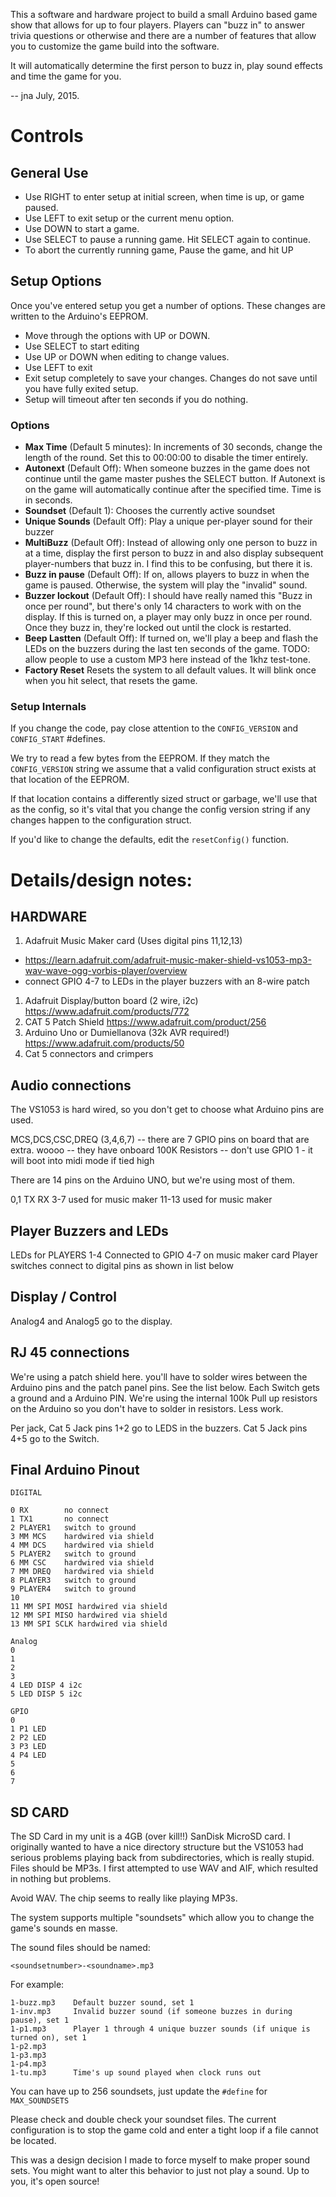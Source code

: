 
This a software and hardware project to build a small Arduino based 
game show that allows for up to four players. Players can "buzz in" 
to answer trivia questions or otherwise and there are a number of 
features that allow you to customize the game build into the software.

It will automatically determine the first person to buzz in, play sound
effects and time the game for you. 

-- jna July, 2015. 

# Controls

## General Use

- Use RIGHT to enter setup at initial screen, when time is up, or game paused.
- Use LEFT to exit setup or the current menu option.
- Use DOWN to start a game.
- Use SELECT to pause a running game. Hit SELECT again to continue.
- To abort the currently running game, Pause the game, and hit UP

## Setup Options

Once you've entered setup you get a number of options. These changes are
written to the Arduino's EEPROM. 

- Move through the options with UP or DOWN.
- Use SELECT to start editing
- Use UP or DOWN when editing to change values.
- Use LEFT to exit 
- Exit setup completely to save your changes. Changes do not save until you have fully exited setup.
- Setup will timeout after ten seconds if you do nothing.

### Options
- **Max Time** (Default 5 minutes): In increments of 30 seconds, change the length of the round. Set this to 00:00:00 to disable the timer entirely. 
- **Autonext** (Default Off): When someone buzzes in the game does not continue until the game master pushes the SELECT button. If Autonext is on the game will automatically continue after the specified time. Time is in seconds. 
- **Soundset** (Default 1): Chooses the currently active soundset
- **Unique Sounds** (Default Off): Play a unique per-player sound for their buzzer
- **MultiBuzz** (Default Off): Instead of allowing only one person to buzz in at a time, display the first person to buzz in and also display subsequent player-numbers that buzz in. I find this to be confusing, but there it is. 
- **Buzz in pause** (Default Off): If on, allows players to buzz in when the game is paused. Otherwise, the system will play the "invalid" sound. 
- **Buzzer lockout** (Default Off): I should have really named this "Buzz in once per round", but there's only 14 characters to work with on the display. If this is turned on, a player may only buzz in once per round. Once they buzz in, they're locked out until the clock is restarted. 
- **Beep Lastten** (Default Off): If turned on, we'll play a beep and flash the LEDs on the buzzers during the last ten seconds of the game. TODO: allow people to use a custom MP3 here instead of the 1khz test-tone. 
- **Factory Reset** Resets the system to all default values. It will blink once when you hit select, that resets the game. 

### Setup Internals

If you change the code, pay close attention to the `CONFIG_VERSION` and `CONFIG_START` #defines.

We try to read a few bytes from the EEPROM. If they match the `CONFIG_VERSION`
string we assume that a valid configuration struct exists at that location 
of the EEPROM. 

If that location contains a differently sized struct or garbage, we'll use that as the config, so 
it's vital that you change the config version string if any changes happen to the configuration struct. 

If you'd like to change the defaults, edit the `resetConfig()` function.

# Details/design notes:

## HARDWARE

1. Adafruit Music Maker card (Uses digital pins 11,12,13)
- https://learn.adafruit.com/adafruit-music-maker-shield-vs1053-mp3-wav-wave-ogg-vorbis-player/overview
- connect GPIO 4-7 to LEDs in the player buzzers with an 8-wire patch
1. Adafruit Display/button board (2 wire, i2c)
https://www.adafruit.com/products/772
1. CAT 5 Patch Shield https://www.adafruit.com/product/256
1. Arduino Uno or Dumiellanova (32k AVR required!) https://www.adafruit.com/products/50
1. Cat 5 connectors and crimpers

## Audio connections

The VS1053 is hard wired, so you don't get to choose what Arduino pins are used.

MCS,DCS,CSC,DREQ (3,4,6,7)
  -- there are 7 GPIO pins on board that are extra. woooo
  -- they have onboard 100K Resistors
  -- don't use GPIO 1 - it will boot into midi mode if tied high

  There are 14 pins on the Arduino UNO, but we're using most of them.

  0,1 TX RX
  3-7 used for music maker
  11-13 used for music maker

## Player Buzzers and LEDs

LEDs for PLAYERS 1-4 Connected to GPIO 4-7 on music maker card
Player switches connect to digital pins as shown in list below 

## Display / Control

Analog4 and Analog5 go to the display. 

## RJ 45 connections

We're using a patch shield here. you'll have to solder wires between
the Arduino pins and the patch panel pins. See the list below. Each
Switch gets a ground and a Arduino PIN. We're using the internal
100k Pull up resistors on the Arduino so you don't have to solder
in resistors. Less work. 

Per jack,  Cat 5 Jack pins 1+2 go to LEDS in the buzzers. 
Cat 5 Jack pins 4+5 go to the Switch.

Final Arduino Pinout
---------------------
```
DIGITAL

0 RX        no connect
1 TX1       no connect
2 PLAYER1   switch to ground
3 MM MCS    hardwired via shield
4 MM DCS    hardwired via shield
5 PLAYER2   switch to ground
6 MM CSC    hardwired via shield
7 MM DREQ   hardwired via shield
8 PLAYER3   switch to ground
9 PLAYER4   switch to ground
10
11 MM SPI MOSI hardwired via shield
12 MM SPI MISO hardwired via shield
13 MM SPI SCLK hardwired via shield

Analog
0
1
2
3
4 LED DISP 4 i2c
5 LED DISP 5 i2c

GPIO
0 
1 P1 LED
2 P2 LED
3 P3 LED
4 P4 LED
5 
6
7
```

SD CARD
-------

The SD Card in my unit is a 4GB (over kill!!) SanDisk MicroSD card.
I originally wanted to have a nice directory structure but the VS1053 had serious problems playing back from subdirectories, which is really stupid. Files should be MP3s. I first attempted to use WAV and AIF, which resulted in nothing but problems.

Avoid WAV.  The chip seems to really like playing MP3s. 

The system supports multiple "soundsets" which allow you to change the game's sounds en masse. 

The sound files should be named:

```
<soundsetnumber>-<soundname>.mp3
```

For example: 
```
1-buzz.mp3    Default buzzer sound, set 1
1-inv.mp3     Invalid buzzer sound (if someone buzzes in during pause), set 1     
1-p1.mp3      Player 1 through 4 unique buzzer sounds (if unique is turned on), set 1
1-p2.mp3          
1-p3.mp3
1-p4.mp3
1-tu.mp3      Time's up sound played when clock runs out
```

You can have up to 256 soundsets, just update the `#define` for `MAX_SOUNDSETS` 

Please check and double check your soundset files. The current configuration is to stop 
the game cold and enter a tight loop if a file cannot be located. 

This was a design decision I made to force myself to make proper sound sets. You might want 
to alter this behavior to just not play a sound. Up to you, it's open source!
